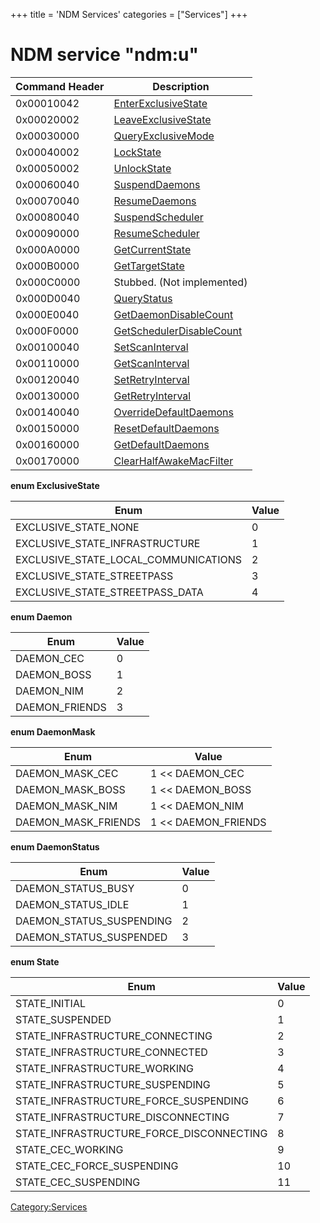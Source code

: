 +++
title = 'NDM Services'
categories = ["Services"]
+++

# NDM service "ndm:u"

| Command Header | Description                                                          |
|----------------|----------------------------------------------------------------------|
| 0x00010042     | [EnterExclusiveState](NDMU:EnterExclusiveState "wikilink")           |
| 0x00020002     | [LeaveExclusiveState](NDMU:LeaveExclusiveState "wikilink")           |
| 0x00030000     | [QueryExclusiveMode](NDMU:QueryExclusiveMode "wikilink")             |
| 0x00040002     | [LockState](NDMU:LockState "wikilink")                               |
| 0x00050002     | [UnlockState](NDMU:UnlockState "wikilink")                           |
| 0x00060040     | [SuspendDaemons](NDMU:SuspendDaemons "wikilink")                     |
| 0x00070040     | [ResumeDaemons](NDMU:ResumeDaemons "wikilink")                       |
| 0x00080040     | [SuspendScheduler](NDMU:SuspendScheduler "wikilink")                 |
| 0x00090000     | [ResumeScheduler](NDMU:ResumeScheduler "wikilink")                   |
| 0x000A0000     | [GetCurrentState](NDMU:GetCurrentState "wikilink")                   |
| 0x000B0000     | [GetTargetState](NDMU:GetTargetState "wikilink")                     |
| 0x000C0000     | Stubbed. (Not implemented)                                           |
| 0x000D0040     | [QueryStatus](NDMU:QueryStatus "wikilink")                           |
| 0x000E0040     | [GetDaemonDisableCount](NDMU:GetDaemonDisableCount "wikilink")       |
| 0x000F0000     | [GetSchedulerDisableCount](NDMU:GetSchedulerDisableCount "wikilink") |
| 0x00100040     | [SetScanInterval](NDMU:SetScanInterval "wikilink")                   |
| 0x00110000     | [GetScanInterval](NDMU:GetScanInterval "wikilink")                   |
| 0x00120040     | [SetRetryInterval](NDMU:SetRetryInterval "wikilink")                 |
| 0x00130000     | [GetRetryInterval](NDMU:GetRetryInterval "wikilink")                 |
| 0x00140040     | [OverrideDefaultDaemons](NDMU:OverrideDefaultDaemons "wikilink")     |
| 0x00150000     | [ResetDefaultDaemons](NDMU:ResetDefaultDaemons "wikilink")           |
| 0x00160000     | [GetDefaultDaemons](NDMU:GetDefaultDaemons "wikilink")               |
| 0x00170000     | [ClearHalfAwakeMacFilter](NDMU:ClearHalfAwakeMacFilter "wikilink")   |

**enum ExclusiveState**

| Enum                                 | Value |
|--------------------------------------|-------|
| EXCLUSIVE_STATE_NONE                 | 0     |
| EXCLUSIVE_STATE_INFRASTRUCTURE       | 1     |
| EXCLUSIVE_STATE_LOCAL_COMMUNICATIONS | 2     |
| EXCLUSIVE_STATE_STREETPASS           | 3     |
| EXCLUSIVE_STATE_STREETPASS_DATA      | 4     |

**enum Daemon**

| Enum           | Value |
|----------------|-------|
| DAEMON_CEC     | 0     |
| DAEMON_BOSS    | 1     |
| DAEMON_NIM     | 2     |
| DAEMON_FRIENDS | 3     |

**enum DaemonMask**

| Enum                | Value                 |
|---------------------|-----------------------|
| DAEMON_MASK_CEC     | 1 \<\< DAEMON_CEC     |
| DAEMON_MASK_BOSS    | 1 \<\< DAEMON_BOSS    |
| DAEMON_MASK_NIM     | 1 \<\< DAEMON_NIM     |
| DAEMON_MASK_FRIENDS | 1 \<\< DAEMON_FRIENDS |

**enum DaemonStatus**

| Enum                     | Value |
|--------------------------|-------|
| DAEMON_STATUS_BUSY       | 0     |
| DAEMON_STATUS_IDLE       | 1     |
| DAEMON_STATUS_SUSPENDING | 2     |
| DAEMON_STATUS_SUSPENDED  | 3     |

**enum State**

| Enum                                     | Value |
|------------------------------------------|-------|
| STATE_INITIAL                            | 0     |
| STATE_SUSPENDED                          | 1     |
| STATE_INFRASTRUCTURE_CONNECTING          | 2     |
| STATE_INFRASTRUCTURE_CONNECTED           | 3     |
| STATE_INFRASTRUCTURE_WORKING             | 4     |
| STATE_INFRASTRUCTURE_SUSPENDING          | 5     |
| STATE_INFRASTRUCTURE_FORCE_SUSPENDING    | 6     |
| STATE_INFRASTRUCTURE_DISCONNECTING       | 7     |
| STATE_INFRASTRUCTURE_FORCE_DISCONNECTING | 8     |
| STATE_CEC_WORKING                        | 9     |
| STATE_CEC_FORCE_SUSPENDING               | 10    |
| STATE_CEC_SUSPENDING                     | 11    |

[Category:Services](Category:Services "wikilink")

